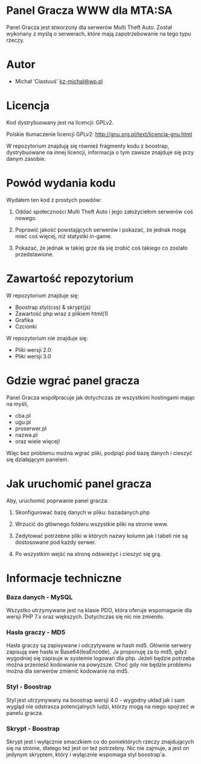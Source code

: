Panel Gracza WWW dla MTA:SA
===========

Panel Gracza jest stworzony dla serwerów Multi Theft Auto. Został wykonany z myślą o serwerach, które mają zapotrzebowanie na tego typu rzeczy.

Autor
========================================================================

- Michał 'Ciastuuś' <kz-michal@wp.pl>

Licencja
========================================================================

Kod dystrybuowany jest na licencji: GPLv2. 

Polskie tłumaczenie licencji GPLv2: http://gnu.org.pl/text/licencja-gnu.html

W repozytorium znajdują się również fragmenty kodu z boostrap, dystrybuowane na innej licencji, informacja o tym zawsze znajduje się przy danym zasobie.

Powód wydania kodu
========================================================================

Wydałem ten kod z prostych powdów:

1. Oddać społeczności Multi Theft Auto i jego założyciełom serwerów coś nowego.

3. Poprawić jakość powstających serwerów i pokazać, że jednak mogą mieć coś więcej, niż statystki in-game.

4. Pokazać, że jednak w takiej grze da się zrobić coś takiego co zostało przedstawione.

Zawartość repozytorium
========================================================================

W repozytorium znajduje się:
- Boostrap styl(css) & skrypt(js)
- Zawartość php wraz z plikiem html(1)
- Grafika
- Czcionki

W repozytorium nie znajduje się:

- Pliki wersji 2.0
- Pliki wersji 3.0

Gdzie wgrać panel gracza
========================================================================

Panel Gracza współpracuje jak dotychczas ze wszystkimi hostingami mając na myśli,

- cba.pl
- ugu.pl
- proserwer.pl
- nazwa.pl
- oraz wiele więcej!

Więc bez problemu można wgrać pliki, podpiąć pod bazę danych i cieszyć się działającym panelem.

Jak uruchomić panel gracza
========================================================================

Aby, uruchomić poprwanie panel gracza:

1. Skonfigurować bazę danych w pliku: bazadanych.php
 
2. Wrzucić do głównego folderu wszystkie pliki na stronie www.
 
3. Zedytować potrzebne pliki w których nazwy kolumn jak i tabeli nie są dostosowane pod każdy serwer.

4. Po wszystkim wejść na stronę odświeżyć i cieszyć się grą.

Informacje techniczne
========================================================================

### Baza danych - MySQL

Wszystko utrzymywane jest na klasie PDO, która oferuje wspomaganie dla wersji PHP 7.x oraz większych. Dotychczas się nic nie zmieniło.

### Hasła graczy - MD5

Hasła graczy są zapisywane i odczytywane w hash md5. Głównie serwery zapisują swe hasła w Base64(teaEncode). Ja proponuję za to md5, gdyż wygodniej się zapisuje w systemie logowań dla php. Jeżeli będzie potrzeba można przenieść kodowanie na powyższe. Choć gdy nie będzie problemu można dla serwerów zmienić kodowanie na md5.

### Styl - Boostrap

Styl jest utrzymywany na boostrap wersji 4.0 - wygodny układ jak i sam wygląd nie odstrasza potencjalnych ludzi, którzy mogą na niego spojrzeć w panelu gracza.

### Skrypt - Boostrap

Skrypt jest i wyłącznie smaczkiem co do poniektórych rzeczy znajdujących się na stronie, dlatego też jest on też potrzebny. Nic nie zajmuje, a jest on jedynym skryptem, który i wyłącznie wspomaga styl boostrap'a.
